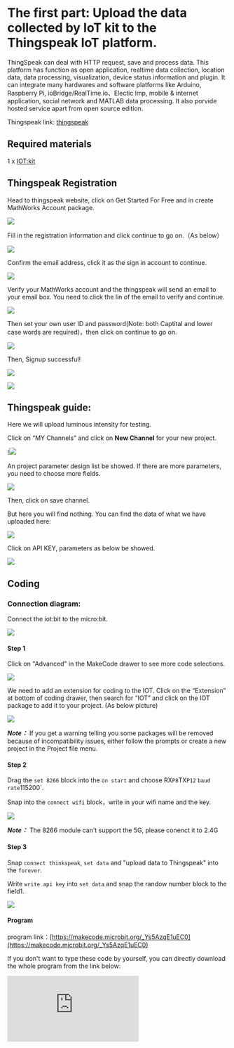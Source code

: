 ﻿# The first part: Upload the data collected by IoT kit to the Thingspeak IoT platform.

ThingSpeak can deal with HTTP request, save and process data. This platform has function as open application, realtime data collection, location data, data processing, visualization, device status information and plugin. It can integrate many hardwares and software platforms like Arduino, Raspberry Pi, ioBridge/RealTime.io、Electic lmp, mobile & internet application, social network and MATLAB data processing. It also porvide hosted service apart from open source edition.

Thingspeak link: [thingspeak](https://thingspeak.com/)

## Required materials


 1 x [IOT:kit](https://www.elecfreaks.com/micro-bit-smart-science-iot-kit.html)


## Thingspeak Registration

Head to thingspeak website, click on Get Started For Free and in create MathWorks Account package.

![](https://wiki-media-ef.oss-cn-hongkong.aliyuncs.com//images/case_ts_01.png)

 Fill in the registration information and click continue to go on.（As below）

![](https://wiki-media-ef.oss-cn-hongkong.aliyuncs.com//images/case_ts_02.png)

 Confirm the email address, click it as the sign in account to continue.

![](https://wiki-media-ef.oss-cn-hongkong.aliyuncs.com//images/case_ts_03.png)

 Verify your MathWorks account and the thingspeak will send an email to your email box. You need to click the lin of the email to verify and continue.

![](https://wiki-media-ef.oss-cn-hongkong.aliyuncs.com//images/case_ts_04.png)

 Then set your own user ID and password(Note: both Captital and lower case words are required)，then click on continue to go on.

![](https://wiki-media-ef.oss-cn-hongkong.aliyuncs.com//images/case_ts_05.png)

 Then, Signup successful!

![](https://wiki-media-ef.oss-cn-hongkong.aliyuncs.com//images/smC48sY.png)

![](https://wiki-media-ef.oss-cn-hongkong.aliyuncs.com//images/case_ts_06.png)

## Thingspeak guide:

 Here we will upload luminous intensity for testing.

 Click on “MY Channels” and click on **New Channel** for your new project.

!![](https://wiki-media-ef.oss-cn-hongkong.aliyuncs.com//images/case_ts_07.png)

 An project parameter design list be showed. If there are more parameters, you need to choose more fields.

![](https://wiki-media-ef.oss-cn-hongkong.aliyuncs.com//images/case_ts_08.png)

 Then, click on save channel.

 But here you will find nothing. You can find the data of what we have uploaded here:

![](https://wiki-media-ef.oss-cn-hongkong.aliyuncs.com//images/case_ts_09.png)

 Click on API KEY, parameters as below be showed.

![](https://wiki-media-ef.oss-cn-hongkong.aliyuncs.com//images/case_ts_10.png)

## Coding


### Connection diagram:
 Connect the iot:bit to the micro:bit.

![](https://wiki-media-ef.oss-cn-hongkong.aliyuncs.com//images/case_ts_17.png)

#### Step 1
 Click on "Advanced" in the MakeCode drawer to see more code selections.

![](https://wiki-media-ef.oss-cn-hongkong.aliyuncs.com//images/iot_bit_11.jpg)

 We need to add an extension for coding to the IOT. Click on the “Extension” at bottom of coding drawer, then search for “IOT” and click on the IOT package to add it to your project. (As below picture)

![](https://wiki-media-ef.oss-cn-hongkong.aliyuncs.com//images/iot_bit_12.jpg)

***Note：*** If you get a warning telling you some packages will be removed because of incompatibility issues, either follow the prompts or create a new project in the Project file menu.

#### Step 2

Drag the `set 8266` block into the `on start` and choose RX`P8`TX`P12` `baud rate`115200`.

Snap into the `connect wifi` block，write in your wifi name and the key.

![](https://wiki-media-ef.oss-cn-hongkong.aliyuncs.com//images/case_ts_11.png)

***Note：*** The 8266 module can't support the 5G, please conenct it to 2.4G

#### Step 3

Snap `connect thinkspeak`, `set data` and "upload data to Thingspeak"  into the `forever`.

Write `write api key` into `set data` and snap the randow number block to the field1.


![](https://wiki-media-ef.oss-cn-hongkong.aliyuncs.com//images/case_ts_12.png)



#### Program

program link：[https://makecode.microbit.org/_Ys5AzqE1uEC0](https://makecode.microbit.org/_Ys5AzqE1uEC0)

If you don't want to type these code by yourself, you can directly download the whole program from the link below:

<div
    style={{
        position: 'relative',
        paddingBottom: '60%',
        overflow: 'hidden',
    }}
>
    <iframe
        src="https://makecode.microbit.org/_Ys5AzqE1uEC0"
        frameborder="0"
        sandbox="allow-popups allow-forms allow-scripts allow-same-origin"
        style={{
            position: 'absolute',
            width: '100%',
            height: '100%',
        }}
    />
</div>


#### Result

Uploading the random data to the thingspeak continuously.

You can check all datas on the thingspeak.

![](https://wiki-media-ef.oss-cn-hongkong.aliyuncs.com//images/case_ts_13.png)


## Thingspeak Add visulization

 Click the visulization button to choose the three choices: [stopwatch],[Numeric Display],[Threshold indicator light].

![](https://wiki-media-ef.oss-cn-hongkong.aliyuncs.com//images/case_ts_14.png)

![](https://wiki-media-ef.oss-cn-hongkong.aliyuncs.com//images/case_ts_15.png)

 Choose types of the stopwatch and click NEXT, write the name, filed, the maximum and minimum value of the chart, then click Create to create a new chart.

![](https://wiki-media-ef.oss-cn-hongkong.aliyuncs.com//images/case_ts_16.png)

Both the chart and the value of Field 1 changed.

![](https://wiki-media-ef.oss-cn-hongkong.aliyuncs.com//images/case_ts_19.png)

 Add the numeric display and Threshold indicator light in the same way for the chart.

![](https://wiki-media-ef.oss-cn-hongkong.aliyuncs.com//images/case_ts_20.png)
